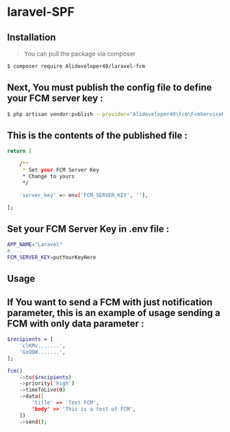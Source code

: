 # laravel-SPF

## Installation

> You can pull the package via composer 

```bash
$ composer require Alideveloper49/laravel-fcm
```

## Next, You must publish the config file to define your FCM server key :

```bash
$ php artisan vendor:publish --provider="Alideveloper49\Fcm\FcmServiceProvider"
```

## This is the contents of the published file :

```bash
return [

    /**
     * Set your FCM Server Key
     * Change to yours
     */

    'server_key' => env('FCM_SERVER_KEY', ''),

];
```

## Set your FCM Server Key in .env file :

```bash
APP_NAME="Laravel"
# ...
FCM_SERVER_KEY=putYourKeyHere
```

## Usage
## If You want to send a FCM with just notification parameter, this is an example of usage sending a FCM with only data parameter :

```bash
$recipients = [
    'clKMv.......',
    'GxQQW.......',
];

fcm()
    ->to($recipients)
    ->priority('high')
    ->timeToLive(0)
    ->data([
        'title' => 'Test FCM',
        'body' => 'This is a test of FCM',
    ])
    ->send();
```
